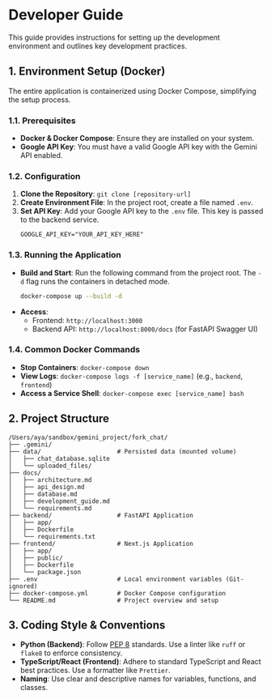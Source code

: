# Developer Guide

This guide provides instructions for setting up the development environment and outlines key development practices.

## 1. Environment Setup (Docker)

The entire application is containerized using Docker Compose, simplifying the setup process.

### 1.1. Prerequisites

*   **Docker & Docker Compose**: Ensure they are installed on your system.
*   **Google API Key**: You must have a valid Google API key with the Gemini API enabled.

### 1.2. Configuration

1.  **Clone the Repository**: `git clone [repository-url]`
2.  **Create Environment File**: In the project root, create a file named `.env`.
3.  **Set API Key**: Add your Google API key to the `.env` file. This key is passed to the backend service.
    ```
    GOOGLE_API_KEY="YOUR_API_KEY_HERE"
    ```

### 1.3. Running the Application

*   **Build and Start**: Run the following command from the project root. The `-d` flag runs the containers in detached mode.
    ```bash
    docker-compose up --build -d
    ```
*   **Access**: 
    *   Frontend: `http://localhost:3000`
    *   Backend API: `http://localhost:8000/docs` (for FastAPI Swagger UI)

### 1.4. Common Docker Commands

*   **Stop Containers**: `docker-compose down`
*   **View Logs**: `docker-compose logs -f [service_name]` (e.g., `backend`, `frontend`)
*   **Access a Service Shell**: `docker-compose exec [service_name] bash`

## 2. Project Structure

```
/Users/aya/sandbox/gemini_project/fork_chat/
├── .gemini/
├── data/                     # Persisted data (mounted volume)
│   ├── chat_database.sqlite
│   └── uploaded_files/
├── docs/
│   ├── architecture.md
│   ├── api_design.md
│   ├── database.md
│   ├── development_guide.md
│   └── requirements.md
├── backend/                  # FastAPI Application
│   ├── app/
│   ├── Dockerfile
│   └── requirements.txt
├── frontend/                 # Next.js Application
│   ├── app/
│   ├── public/
│   ├── Dockerfile
│   └── package.json
├── .env                      # Local environment variables (Git-ignored)
├── docker-compose.yml        # Docker Compose configuration
└── README.md                 # Project overview and setup
```

## 3. Coding Style & Conventions

*   **Python (Backend)**: Follow [PEP 8](https://www.python.org/dev/peps/pep-0008/) standards. Use a linter like `ruff` or `flake8` to enforce consistency.
*   **TypeScript/React (Frontend)**: Adhere to standard TypeScript and React best practices. Use a formatter like `Prettier`.
*   **Naming**: Use clear and descriptive names for variables, functions, and classes.
